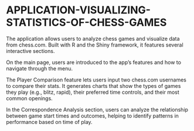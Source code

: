 # APPLICATION-VISUALIZING-STATISTICS-OF-CHESS-GAMES
The application allows users to analyze chess games and visualize data from chess.com. Built with R and the Shiny framework, it features several interactive sections.

On the main page, users are introduced to the app’s features and how to navigate through the menu.

The Player Comparison feature lets users input two chess.com usernames to compare their stats. It generates charts that show the types of games they play (e.g., blitz, rapid), their preferred time controls, and their most common openings.

In the Correspondence Analysis section, users can analyze the relationship between game start times and outcomes, helping to identify patterns in performance based on time of play.
